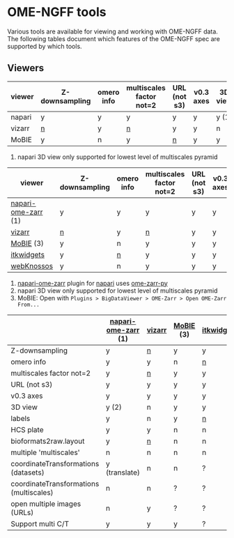 # OME-NGFF tools

Various tools are available for viewing and working with OME-NGFF data.
The following tables document which features of the OME-NGFF spec are supported by which tools.

## Viewers

| viewer | Z-downsampling                                  | omero info | multiscales factor not=2                           | URL (not s3)                                               | v0.3 axes | 3D view | labels | HCS plate |
| ------ | ----------------------------------------------- | ---------- | -------------------------------------------------- | ---------------------------------------------------------- | --------- | ------- | ------ | --------- |
| napari | y                                               | y          | y                                                  | y                                                          | y         | y (1)   | y      | y         |
| vizarr | [n](https://github.com/hms-dbmi/vizarr/pull/71) | y          | [n](https://github.com/hms-dbmi/vizarr/issues/101) | y                                                          | y         | n       | n      | y         |
| MoBIE  | y                                               | n          | y                                                  | [n](https://github.com/mobie/mobie-viewer-fiji/issues/351) | y         | y       | y      | n         |

1. napari 3D view only supported for lowest level of multiscales pyramid

<table>
  <thead>
    <tr>
      <th>viewer</th>
      <th>Z-downsampling</th>
      <th>omero info</th>
      <th>multiscales factor not=2</th>
      <th>URL (not s3)</th>
      <th>v0.3 axes</th>
      <th>3D view</th>
      <th>labels</th>
      <th>HCS plate</th>
      <th>bioformats2raw.layout</th>
    </tr>
  </thead>
  <tbody>
    <tr>
      <td><a href="https://github.com/ome/napari-ome-zarr/">napari-ome-zarr</a> (1)</td>
      <td>y</td>
      <td>y</td>
      <td>y</td>
      <td>y</td>
      <td>y</td>
      <td>y (2)</td>
      <td>y</td>
      <td>y</td>
      <td>y</td>
    </tr>
    <tr>
      <td><a href="https://github.com/hms-dbmi/vizarr/">vizarr</a></td>
      <td><a href="https://github.com/hms-dbmi/vizarr/pull/71">n</a></td>
      <td>y</td>
      <td><a href="https://github.com/hms-dbmi/vizarr/issues/101">n</a></td>
      <td>y</td>
      <td>y</td>
      <td>n</td>
      <td>n</td>
      <td>y</td>
      <td><a href="https://github.com/hms-dbmi/vizarr/issues/149">n</a></td>
    </tr>
    <tr>
      <td><a href="https://github.com/mobie/mobie-viewer-fiji/">MoBIE</a> (3)</td>
      <td>y</td>
      <td>n</td>
      <td>y</td>
      <td>y</td>
      <td>y</td>
      <td>y</td>
      <td>y</td>
      <td>n</td>
      <td>n</td>
    </tr>
    <tr>
      <td><a href="https://itkwidgets.readthedocs.io/en/latest">itkwidgets</a></td>
      <td>y</td>
      <td><a href="https://github.com/InsightSoftwareConsortium/itkwidgets/issues/546">n</a></td>
      <td>y</td>
      <td>y</td>
      <td>y</td>
      <td>y</td>
      <td><a href="https://github.com/InsightSoftwareConsortium/itkwidgets/issues/547">n</a></td>
      <td>n</td>
      <td>n</td>
    </tr>
    <tr>
      <td><a href="https://webknossos.org">webKnossos</a></td>
      <td>y</td>
      <td>n</td>
      <td>y</td>
      <td>y</td>
      <td>y</td>
      <td>y</td>
      <td>y</td>
      <td>n</td>
      <td>n</td>
    </tr>
  </tbody>
</table>

1. <a href="https://github.com/ome/napari-ome-zarr/">napari-ome-zarr</a> plugin for <a href="https://napari.org">napari</a> uses <a href="https://github.com/ome/ome-zarr-py/">ome-zarr-py</a>
2. napari 3D view only supported for lowest level of multiscales pyramid
3. MoBIE: Open with `Plugins > BigDataViewer > OME-Zarr > Open OME-Zarr From...`


<table>
  <thead>
    <tr>
      <th></th>
      <th><a href="https://github.com/ome/napari-ome-zarr/">napari-ome-zarr</a> (1)</th>
      <th><a href="https://github.com/hms-dbmi/vizarr/">vizarr</a></th>
      <th><a href="https://github.com/mobie/mobie-viewer-fiji/">MoBIE</a> (3)</th>
      <th><a href="https://itkwidgets.readthedocs.io/en/latest">itkwidgets</a></th>
      <th><a href="https://webknossos.org">webKnossos</a></th>
    </tr>
  </thead>
  <tbody>
    <tr>
      <td>Z-downsampling</td>
      <td>y</td>
      <td><a href="https://github.com/hms-dbmi/vizarr/pull/71">n</a></td>
      <td>y</td>
      <td>y</td>
      <td>y</td>
    </tr>
    <tr>
      <td>omero info</td>
      <td>y</td>
      <td>y</td>
      <td>n</td>
      <td><a href="https://github.com/InsightSoftwareConsortium/itkwidgets/issues/546">n</a></td>
      <td>n</td>
    </tr>
    <tr>
      <td>multiscales factor not=2</td>
      <td>y</td>
      <td><a href="https://github.com/hms-dbmi/vizarr/issues/101">n</a></td>
      <td>y</td>
      <td>y</td>
      <td>y</td>
    </tr>
    <tr>
      <td>URL (not s3)</td>
      <td>y</td>
      <td>y</td>
      <td>y</td>
      <td>y</td>
      <td>y</td>
    </tr>
    <tr>
      <td>v0.3 axes</td>
      <td>y</td>
      <td>y</td>
      <td>y</td>
      <td>y</td>
      <td>y</td>
    </tr>
    <tr>
      <td>3D view</td>
      <td>y (2)</td>
      <td>n</td>
      <td>y</td>
      <td>y</td>
      <td>y</td>
    </tr>
    <tr>
      <td>labels</td>
      <td>y</td>
      <td>n</td>
      <td>y</td>
      <td><a href="https://github.com/InsightSoftwareConsortium/itkwidgets/issues/547">n</a></td>
      <td>y</td>
    </tr>
    <tr>
      <td>HCS plate</td>
      <td>y</td>
      <td>y</td>
      <td>n</td>
      <td>n</td>
      <td>n</td>
    </tr>
    <tr>
      <td>bioformats2raw.layout</td>
      <td>y</td>
      <td><a href="https://github.com/hms-dbmi/vizarr/issues/149">n</a></td>
      <td>n</td>
      <td>n</td>
      <td>n</td>
    </tr>
    <tr>
      <td>multiple 'multiscales'</td>
      <td>n</td>
      <td>n</td>
      <td>n</td>
      <td>n</td>
      <td>n</td>
    </tr>
    <tr>
      <td>coordinateTransformations (datasets)</td>
      <td>y (translate)</td>
      <td>n</td>
      <td>n</td>
      <td>?</td>
      <td>?</td>
    </tr>
    <tr>
      <td>coordinateTransformations (multiscales)</td>
      <td>n</td>
      <td>n</td>
      <td>?</td>
      <td>?</td>
      <td>?</td>
    </tr>
    <tr>
      <td>open multiple images (URLs)</td>
      <td>n</td>
      <td>y</td>
      <td>?</td>
      <td>?</td>
      <td>y</td>
    </tr>
    <tr>
      <td>Support multi C/T</td>
      <td>y</td>
      <td>y</td>
      <td>y</td>
      <td>?</td>
      <td>n</td>
    </tr>
  </tbody>
</table>
